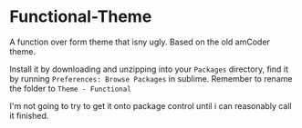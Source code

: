 # Functional-Theme

A function over form theme that isny ugly. Based on the old amCoder theme.

Install it by downloading and unzipping into your `Packages` directory, find it by running `Preferences: Browse Packages` in sublime.
Remember to rename the folder to `Theme - Functional`

I'm not going to try to get it onto package control until i can reasonably call it finished.
